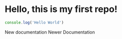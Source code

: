 # Hello, this is my first repo!

```javascript
console.log('Hello World')
```


New documentation
Newer Documentation

